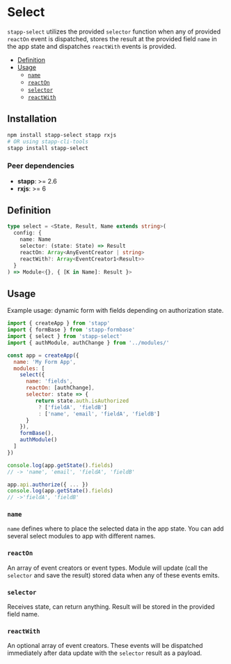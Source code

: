 # Select
`stapp-select` utilizes the provided `selector` function when any of provided `reactOn` event is dispatched,
stores the result at the provided field `name` in the app state and dispatches `reactWith` events is provided.

<!-- START doctoc generated TOC please keep comment here to allow auto update -->
<!-- DON'T EDIT THIS SECTION, INSTEAD RE-RUN doctoc TO UPDATE -->


- [Definition](#definition)
- [Usage](#usage)
  - [`name`](#name)
  - [`reactOn`](#reacton)
  - [`selector`](#selector)
  - [`reactWith`](#reactwith)

<!-- END doctoc generated TOC please keep comment here to allow auto update -->

## Installation
```bash
npm install stapp-select stapp rxjs
# OR using stapp-cli-tools
stapp install stapp-select
```

### Peer dependencies
* **stapp**: >= 2.6
* **rxjs**: >= 6

## Definition

```typescript
type select = <State, Result, Name extends string>(
  config: {
    name: Name
    selector: (state: State) => Result
    reactOn: Array<AnyEventCreator | string>
    reactWith?: Array<EventCreator1<Result>>
  }
) => Module<{}, { [K in Name]: Result }>
```

## Usage
Example usage: dynamic form with fields depending on authorization state.

```js
import { createApp } from 'stapp'
import { formBase } from 'stapp-formbase'
import { select } from 'stapp-select'
import { authModule, authChange } from '../modules/'

const app = createApp({
  name: 'My Form App',
  modules: [
    select({
      name: 'fields',
      reactOn: [authChange],
      selector: state => {
         return state.auth.isAuthorized
          ? ['fieldA', 'fieldB'] 
          : ['name', 'email', 'fieldA', 'fieldB']
      }
    }),
    formBase(),
    authModule()
  ]
})

console.log(app.getState().fields)
// -> 'name', 'email', 'fieldA', 'fieldB'

app.api.authorize({ ... })
console.log(app.getState().fields)
// ->'fieldA', 'fieldB'
```

### `name`
`name` defines where to place the selected data in the app state. You can add several select modules to app with different names.

### `reactOn`
An array of event creators or event types. Module will update (call the `selector` and save the result) stored data when any of these events emits. 

### `selector`
Receives state, can return anything. Result will be stored in the provided field name.

### `reactWith`
An optional array of event creators. These events will be dispatched immediately after data update with the `selector` result as a payload.
